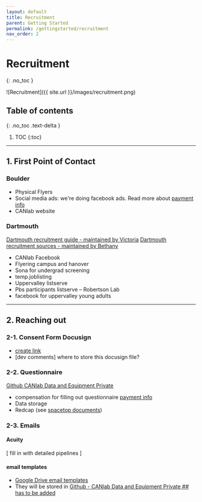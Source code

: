 ```yaml
---
layout: default
title: Recruitment
parent: Getting Started
permalink: /gettingstarted/recruitment
nav_order: 2
---
```


# Recruitment
{: .no_toc }

![Recruitment]({{ site.url }}/images/recruitment.png)

## Table of contents
{: .no_toc .text-delta }

1. TOC
{:toc}

---

## 1. First Point of Contact
### Boulder
* Physical Flyers
* Social media ads: we're doing facebook ads. Read more about [payment info]()
* CANlab website


### Dartmouth
[Dartmouth recruitment guide - maintained by Victoria](https://docs.google.com/document/d/165i-cUNlEvyMIarSm3SM0vI3M0LW2YZz_m5Vg0BFJis/edit)
[Dartmouth recruitment sources - maintained by Bethany](https://docs.google.com/document/d/1utZSH5HqwY3-RU8UrrRYeylz6cv5Rwz1nm_Byg_TxA8/edit?usp=sharing)
* CANlab Facebook
* Flyering campus and hanover
* Sona for undergrad screening
* temp.joblisting
* Uppervalley listserve
* Pbs participants listserve – Robertson Lab
* facebook for uppervalley young adults

----
## 2. Reaching out

### 2-1. Consent Form Docusign
* [create link]()
* [dev comments] where to store this docusign file?


### 2-2. Questionnaire
[Github CANlab Data and Equipment Private](https://github.com/canlab/CANlab_data_and_equipment_private)
* compensation for filling out questionnaire [payment info]()
* Data storage
* Redcap (see [spacetop documents](https://spatialtopology.github.io/gettingstarted/sdocuments))

### 2-3. Emails

#### Acuity

[ fill in with detailed pipelines ]


#### email templates
* [Google Drive email templates](https://docs.google.com/document/d/1InjkQ1vOsiuxvA0znb06FO8GiNn350IK3J1rwRas9Yw/edit?usp=sharing)
* They will be stored in [Github - CANlab Data and Equipment Private ## has to be added](https://github.com/canlab/CANlab_data_and_equipment_private)
